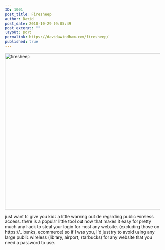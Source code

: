```yaml
---
ID: 1001
post_title: Firesheep
author: David
post_date: 2010-10-29 09:05:49
post_excerpt: ""
layout: post
permalink: https://davidawindham.com/firesheep/
published: true
---
```

<img src="https://davidawindham.com/wp-content/uploads/2014/02/firesheep.jpg" alt="firesheep" width="720" height="508" class="aligncenter size-full wp-image-1002" />

just want to give you kids a little warning out de regarding public wireless access. there is a popular little tool out now that makes it easy for pretty much any hack to steal your login for most any website. (excluding those on https://.. banks, ecommerce) so if I was you, I'd just try to avoid using any large public wireless (library, airport, starbucks) for any website that you need a password to use. 